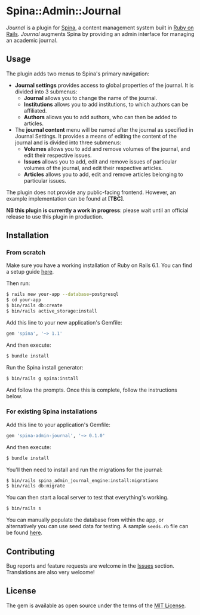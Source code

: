 # Spina::Admin::Journal

*Journal* is a plugin for [Spina](https://www.spinacms.com/), a content management system built in [Ruby on Rails](http://rubyonrails.org/). *Journal* augments Spina by providing an admin interface for managing an academic journal.

## Usage

The plugin adds two menus to Spina's primary navigation:

* **Journal settings** provides access to global properties of the journal. It is divided into 3 submenus:
  * **Journal** allows you to change the name of the journal.
  * **Institutions** allows you to add institutions, to which authors can be affiliated.
  * **Authors** allows you to add authors, who can then be added to articles.
* The **journal content** menu will be named after the journal as specified in Journal Settings. It provides a means of editing the content of the journal and is divided into three submenus:
  * **Volumes** allows you to add and remove volumes of the journal, and edit their respective issues.
  * **Issues** allows you to add, edit and remove issues of particular volumes of the journal, and edit their respective articles.
  * **Articles** allows you to add, edit and remove articles belonging to particular issues.

The plugin does not provide any public-facing frontend. However, an example implementation can be found at **[TBC]**.

**NB this plugin is currently a work in progress**: please wait until an official release to use this plugin in production.

## Installation

### From scratch

Make sure you have a working installation of Ruby on Rails 6.1. You can find a setup guide [here](https://guides.rubyonrails.org/getting_started.html).

Then run:

```bash
$ rails new your-app --database=postgresql
$ cd your-app
$ bin/rails db:create
$ bin/rails active_storage:install
```

Add this line to your new application's Gemfile:

```ruby
gem 'spina', '~> 1.1'
```

And then execute:

```bash
$ bundle install
```

Run the Spina install generator:

```bash
$ bin/rails g spina:install
```

And follow the prompts. Once this is complete, follow the instructions below.

### For existing Spina installations

Add this line to your application's Gemfile:

```ruby
gem 'spina-admin-journal', '~> 0.1.0'
```

And then execute:

```bash
$ bundle install
```

You'll then need to install and run the migrations for the journal:

```bash
$ bin/rails spina_admin_journal_engine:install:migrations
$ bin/rails db:migrate
```

You can then start a local server to test that everything's working.

```bash
$ bin/rails s
```

You can manually populate the database from within the app, or alternatively you can use seed data for testing. A sample `seeds.rb` file can be found [here](../blob/master/test/dummy/db/seeds.rb).

## Contributing

Bug reports and feature requests are welcome in the [Issues](https://github.com/louis-vs/spina-admin-journal/issues) section. Translations are also very welcome!

## License

The gem is available as open source under the terms of the [MIT License](https://opensource.org/licenses/MIT).
